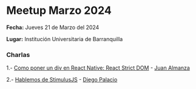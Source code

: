 # Meetup Marzo 2024

**Fecha:** Jueves 21 de Marzo del 2024

**Lugar:** Institución Universitaria de Barranquilla

### Charlas

1.- [Como poner un div en React Native: React Strict DOM](https://bit.ly/3xomMes) - [Juan Almanza](https://www.linkedin.com/in/scidroid/)

2.- [Hablemos de StimulusJS](https://bit.ly/4ajSAzs) - [Diego Palacio](https://www.linkedin.com/in/diego-palacio-3687281b6/)
